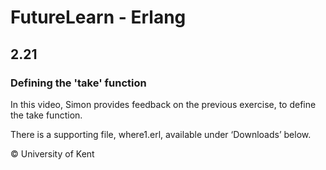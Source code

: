 # FutureLearn - Erlang

## 2.21

### Defining the 'take' function

In this video, Simon provides feedback on the previous exercise, to define the take function.

There is a supporting file, where1.erl, available under ‘Downloads’ below.

© University of Kent
